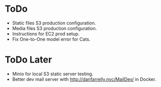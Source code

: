 # ToDo

- Static files S3 production configuration.
- Media files S3 production configuration.
- Instructions for EC2 prod setup.
- Fix One-to-One model error for Cats.


# ToDo Later

- Minio for local S3 static server testing.
- Better dev mail server with http://danfarrelly.nyc/MailDev/ in Docker.
